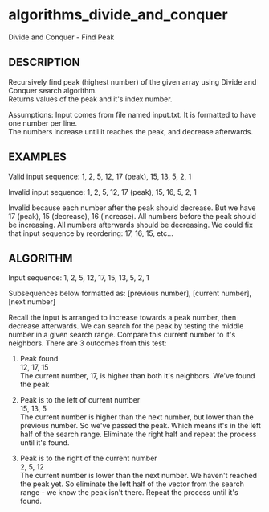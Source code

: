 # algorithms_divide_and_conquer

Divide and Conquer - Find Peak  

## DESCRIPTION  

Recursively find peak (highest number) of the given array using Divide and Conquer search algorithm.  
Returns values of the peak and it's index number.  

Assumptions: Input comes from file named input.txt. It is formatted to have one number per line.  
The numbers increase until it reaches the peak, and decrease afterwards.  


## EXAMPLES

Valid input sequence:	1, 2, 5, 12, 17 (peak), 15, 13, 5, 2, 1

Invalid input sequence: 1, 2, 5, 12, 17 (peak), 15, 16, 5, 2, 1

Invalid because each number after the peak should decrease. But we have 17 (peak), 15 (decrease), 16 (increase).
All numbers before the peak should be increasing. All numbers afterwards should be decreasing.
We could fix that input sequence by reordering: 17, 16, 15, etc...

## ALGORITHM  

Input sequence: 1, 2, 5, 12, 17, 15, 13, 5, 2, 1  
    
Subsequences below formatted as: [previous number], [current number], [next number]  

Recall the input is arranged to increase towards a peak number, then decrease afterwards.
We can search for the peak by testing the middle number in a given search range.
Compare this current number to it's neighbors. There are 3 outcomes from this test:  
    

		
1)  Peak found  
    12, 17, 15   
    The current number, 17, is higher than both it's neighbors. We've found the peak  
                
3)	Peak is to the left of current number  
    15, 13, 5  
    The current number is higher than the next number, but lower than the previous number.
    So we've passed the peak. Which means it's in the left half of the search range.
    Eliminate the right half and repeat the process until it's found.	

5)	Peak is to the right of the current number  
    2, 5, 12   
    The current number is lower than the next number. We haven't reached the peak yet.
    So eliminate the left half of the vector from the search range - we know the peak isn't there.
    Repeat the process until it's found.
